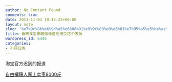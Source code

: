 ```yaml
---
author: No Content Found
comments: true
date: 2011-11-03 19:15:22+00:00
layout: note
slug: '%e7%9c%8b%e6%9d%a5%e6%88%91%e9%9c%80%e8%a6%81%e7%95%a5%e5%be%ae%e8%b0%a6%e8%99%9a%e5%9c%b0%e6%8e%a5%e5%8f%97%e8%bf%99%e4%b8%aa%e8%a1%a8%e6%89%ac'
title: 看来我需要略微谦虚地接受这个表扬
wordpress_id: 6446
categories:
- 不好归类
---
```


淘宝官方迟到的报道





[自由撰稿人网上卖枣8000斤](http://www.weibo.com/1682454721/xvBPvbNp3)
